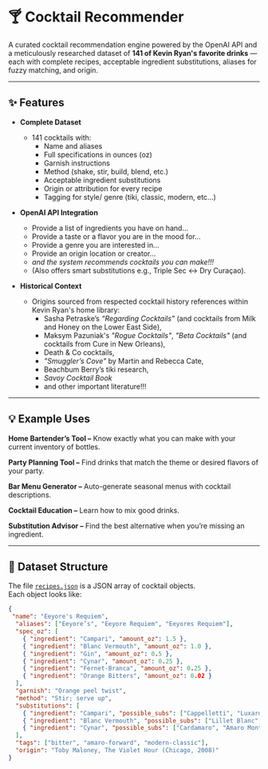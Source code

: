 # 🍸 Cocktail Recommender

A curated cocktail recommendation engine powered by the OpenAI API and a meticulously researched dataset of **141 of Kevin Ryan's favorite drinks** — each with complete recipes, acceptable ingredient substitutions, aliases for fuzzy matching, and origin.

---

## ✨ Features

- **Complete Dataset**  
  - 141 cocktails with:
    - Name and aliases
    - Full specifications in ounces (oz)
    - Garnish instructions
    - Method (shake, stir, build, blend, etc.)
    - Acceptable ingredient substitutions
    - Origin or attribution for every recipe
    - Tagging for style/ genre (tiki, classic, modern, etc...)

- **OpenAI API Integration**  
  - Provide a list of ingredients you have on hand... 
  - Provide a taste or a flavor you are in the mood for...
  - Provide a genre you are interested in...
  - Provide an origin location or creator...
  - *and the system recommends cocktails you can make!!!* 
  - (Also offers smart substitutions e.g., Triple Sec ↔ Dry Curaçao).

- **Historical Context**  
  - Origins sourced from respected cocktail history references within Kevin Ryan's home library:
    - Sasha Petraske’s *“Regarding Cocktails”* (and cocktails from Milk and Honey on the Lower East Side),
    - Maksym Pazuniak's *"Rogue Cocktails"*, *"Beta Cocktails"* (and cocktails from Cure in New Orleans),
    - Death & Co cocktails,
    - *"Smuggler’s Cove"* by Martin and Rebecca Cate,
    - Beachbum Berry’s tiki research,
    - *Savoy Cocktail Book*
    - and other important literature!!!

---

## 💡 Example Uses
**Home Bartender’s Tool –** Know exactly what you can make with your current inventory of bottles.

**Party Planning Tool –** Find drinks that match the theme or desired flavors of your party.

**Bar Menu Generator –** Auto-generate seasonal menus with cocktail descriptions.

**Cocktail Education –** Learn how to mix good drinks.

**Substitution Advisor –** Find the best alternative when you’re missing an ingredient.

---

## 📂 Dataset Structure

The file [`recipes.json`](recipes.json) is a JSON array of cocktail objects.  
Each object looks like:

```json
{
 "name": "Eeyore's Requiem",
  "aliases": ["Eeyore’s", "Eeyore Requiem", "Eeyores Requiem"],
  "spec_oz": [
    { "ingredient": "Campari", "amount_oz": 1.5 },
    { "ingredient": "Blanc Vermouth", "amount_oz": 1.0 },
    { "ingredient": "Gin", "amount_oz": 0.5 },
    { "ingredient": "Cynar", "amount_oz": 0.25 },
    { "ingredient": "Fernet-Branca", "amount_oz": 0.25 },
    { "ingredient": "Orange Bitters", "amount_oz": 0.02 }
  ],
  "garnish": "Orange peel twist",
  "method": "Stir; serve up",
  "substitutions": [
    { "ingredient": "Campari", "possible_subs": ["Cappelletti", "Luxardo Bitter", "Gancia Bitter"] },
    { "ingredient": "Blanc Vermouth", "possible_subs": ["Lillet Blanc", "Cocchi Americano", "Half Sweet/ Half Dry"] },
    { "ingredient": "Cynar", "possible_subs": ["Cardamaro", "Amaro Montenegro"] }
  ],
  "tags": ["bitter", "amaro-forward", "modern-classic"],
  "origin": "Toby Maloney, The Violet Hour (Chicago, 2008)"
}
